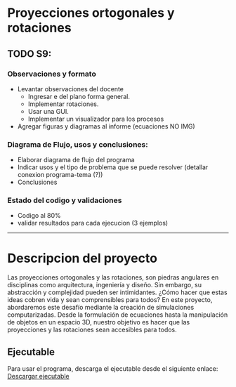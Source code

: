 # Proyecciones ortogonales y rotaciones


## TODO S9: 
### Observaciones y formato
- Levantar observaciones del docente 
    - Ingresar e del plano forma general.
    - Implementar rotaciones.
    - Usar una GUI.
    - Implementar un visualizador para los procesos
- Agregar figuras y diagramas al informe (ecuaciones NO IMG)

### Diagrama de Flujo, usos y conclusiones:
- Elaborar diagrama de flujo del programa
- Indicar usos y el tipo de problema que se puede resolver (detallar conexion programa-tema (?))
- Conclusiones
### Estado del codigo y validaciones
- Codigo al 80%
- validar resultados para cada ejecucion (3 ejemplos)
---
# Descripcion del proyecto
Las proyecciones ortogonales y las rotaciones, son piedras angulares en disciplinas como arquitectura, ingeniería y diseño. Sin embargo, su abstracción y complejidad pueden ser intimidantes. ¿Cómo hacer que estas ideas cobren vida y sean comprensibles para todos? En este proyecto, abordaremos este desafío mediante la creación de simulaciones computarizadas. Desde la formulación de ecuaciones hasta la manipulación de objetos en un espacio 3D, nuestro objetivo es hacer que las proyecciones y las rotaciones sean accesibles para todos.


## Ejecutable 

Para usar el programa, descarga el ejecutable desde el siguiente enlace: [Descargar ejecutable](https://github.com/202210494/algebra-lineal-grupo-04/releases/download/v1/MA331_2024-01_Proyecto_Grupo_4.exe)
